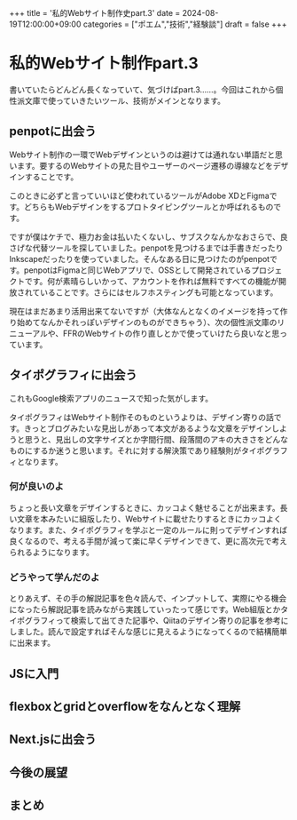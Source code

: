 
+++
title = '私的Webサイト制作史part.3'
date = 2024-08-19T12:00:00+09:00
categories = ["ポエム","技術","経験談"]
draft = false
+++

# 私的Webサイト制作part.3

書いていたらどんどん長くなっていて、気づけばpart.3……。今回はこれから個性派文庫で使っていきたいツール、技術がメインとなります。

## penpotに出会う

Webサイト制作の一環でWebデザインというのは避けては通れない単語だと思います。要するのWebサイトの見た目やユーザーのページ遷移の導線などをデザインすることです。

このときに必ずと言っていいほど使われているツールがAdobe XDとFigmaです。どちらもWebデザインをするプロトタイピングツールとか呼ばれるものです。

ですが僕はケチで、極力お金は払いたくないし、サブスクなんかなおさらで、良さげな代替ツールを探していました。penpotを見つけるまでは手書きだったりInkscapeだったりを使っていました。そんなある日に見つけたのがpenpotです。penpotはFigmaと同じWebアプリで、OSSとして開発されているプロジェクトです。何が素晴らしいかって、アカウントを作れば無料ですべての機能が開放されていることです。さらにはセルフホスティングも可能となっています。

現在はまだあまり活用出来てないですが（大体なんとなくのイメージを持って作り始めてなんかそれっぽいデザインのものができちゃう）、次の個性派文庫のリニューアルや、FFRのWebサイトの作り直しとかで使っていけたら良いなと思っています。

## タイポグラフィに出会う

これもGoogle検索アプリのニュースで知った気がします。

タイポグラフィはWebサイト制作そのものというよりは、デザイン寄りの話です。きっとブログみたいな見出しがあって本文があるような文章をデザインしようと思うと、見出しの文字サイズとか字間行間、段落間のアキの大きさをどんなものにするか迷うと思います。それに対する解決策であり経験則がタイポグラフィとなります。

### 何が良いのよ

ちょっと長い文章をデザインするときに、カッコよく魅せることが出来ます。長い文章を本みたいに組版したり、Webサイトに載せたりするときにカッコよくなります。また、タイポグラフィを学ぶと一定のルールに則ってデザインすれば良くなるので、考える手間が減って楽に早くデザインできて、更に高次元で考えられるようになります。

### どうやって学んだのよ

とりあえず、その手の解説記事を色々読んで、インプットして、実際にやる機会になったら解説記事を読みながら実践していったって感じです。Web組版とかタイポグラフィって検索して出てきた記事や、Qiitaのデザイン寄りの記事を参考にしました。読んで設定すればそんな感じに見えるようになってくるので結構簡単に出来ます。

## JSに入門

## flexboxとgridとoverflowをなんとなく理解

## Next.jsに出会う

## 今後の展望

## まとめ
